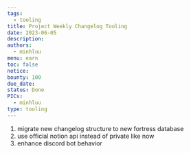 ```yaml
---
tags:
  - tooling
title: Project Weekly Changelog Tooling
date: 2023-06-05
description:
authors:
  - minhluu
menu: earn
toc: false
notice:
bounty: 100
due_date:
status: Done
PICs:
  - minhluu
type: tooling
---
```

1) migrate new changelog structure to new fortress database
2) use official notion api instead of private like now
3) enhance discord bot behavior
